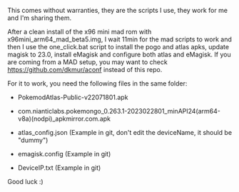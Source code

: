 This comes without warranties, they are the scripts I use, they work for me and I'm sharing them. 

After a clean install of the x96 mini mad rom with x96mini_arm64_mad_beta5.img, I wait 11min for the mad scripts to work and then I use the one_click.bat script to install the pogo and atlas apks, update magisk to 23.0, install eMagisk and configure both atlas and eMagisk. If you are coming from a MAD setup, you may want to check https://github.com/dkmur/aconf instead of this repo. 


For it to work, you need the following files in the same folder:

* PokemodAtlas-Public-v22071801.apk

* com.nianticlabs.pokemongo_0.263.1-2023022801_minAPI24(arm64-v8a)(nodpi)_apkmirror.com.apk

* atlas_config.json (Example in git, don't edit the deviceName, it should be "dummy")

* emagisk.config (Example in git)

* DeviceIP.txt (Example in git)


Good luck :)
